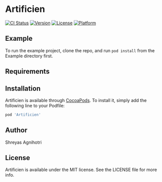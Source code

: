# Artificien

[![CI Status](https://img.shields.io/travis/shreyas.v.agnihotri@gmail.com/Artificien.svg?style=flat)](https://travis-ci.org/shreyas.v.agnihotri@gmail.com/Artificien)
[![Version](https://img.shields.io/cocoapods/v/Artificien.svg?style=flat)](https://cocoapods.org/pods/Artificien)
[![License](https://img.shields.io/cocoapods/l/Artificien.svg?style=flat)](https://cocoapods.org/pods/Artificien)
[![Platform](https://img.shields.io/cocoapods/p/Artificien.svg?style=flat)](https://cocoapods.org/pods/Artificien)

## Example

To run the example project, clone the repo, and run `pod install` from the Example directory first.

## Requirements

## Installation

Artificien is available through [CocoaPods](https://cocoapods.org). To install
it, simply add the following line to your Podfile:

```ruby
pod 'Artificien'
```

## Author

Shreyas Agnihotri

## License

Artificien is available under the MIT license. See the LICENSE file for more info.
